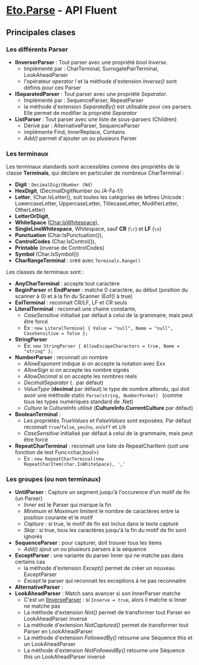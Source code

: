 # [Eto.Parse](./index.md) - API Fluent



## Principales clases

### Les différents Parser

- <a name="iinverseparser"></a>**IInverserParser** : Tout parser avec une propriété _bool Inverse_. 
  - Implémenté par : CharTerminal, SurrogatePairTerminal, LookAheadParser
  - l'opérateur _operator !_ et la méthode d'extension _Inverse()_ sont définis pour ces Parser 
- <a name="iseparateedparser"></a>**ISeparatedParser** : Tout parser avec une propriété _Separator_.
  - Implémenté par : SequenceParser, RepeatParser
  - la méthode d'extension _SeparateBy()_ est utilisable pour ces parsers. Elle permet de modifier 
  la propriété _Separator_
- **ListParser** : Tout parser avec une liste de sous-parsers (Children)
  - Dérivé par : AlternativeParser, SequenceParser
  - implémente Find, InnerReplace, Contains
  - _Add()_ permet d'ajouter un ou plusieurs Parser

### Les terminaux
Les terminaux standards sont accessibles comme des propriétés de la classe **Terminals**, qui déclare en particulier
de nombreux CharTerminal : 
- **Digit** : `DecimalDigitNumber (Nd)`
- **HexDigit**, (DecimalDigitNumber ou /A-Fa-f/)
- **Letter**, (Char.IsLetter(), soit toutes les catégories de lettres Unicode : LowercaseLetter, UppercaseLetter, TitlecaseLetter, ModifierLetter, OtherLetter)
- **LetterOrDigit**, 
- **WhiteSpace** ([Char.IsWhitespace](https://docs.microsoft.com/fr-fr/dotnet/api/system.char.iswhitespace)), 
- **SingleLineWhitespace**, Whitespace, sauf **CR** (`\r`) et **LF** (`\n`)
- **Punctuation** (Char.IsPunctuation()), 
- **ControlCodes** (Char.IsControl()), 
- **Printable** (inverse de ControlCodes)
- **Symbol** (Char.IsSymbol())
- **CharRangeTerminal** : créé avec `Terminals.Range()`

Les classes de terminaux sont :
- **AnyCharTerminal** : accepte tout caractère
- **BeginParser** et **EndParser** : matche 0 caractère, au début (position du scanner à 0) et à la fin du Scanner (Eof() à true)
- **EolTerminal** : reconnait CR/LF, LF et CR seuls
- **LiteralTerminal**  : reconnait une chaine constante, 
  - _CaseSensitive_ initialisé par défaut à celui de la grammaire, mais peut être forcé 
  - Ex  : ```new LiteralTerminal { Value = "null", Name = "null", CaseSensitive = false };```
- **StringParser**
  - Ex: ```new StringParser { AllowEscapeCharacters = true, Name = "string" };```
- **NumberParser** : reconnait un nombre
  - _AllowExponent_ indique si on accepte la notation avec Exx
  - _AllowSign_ si on accepte les nombre signés
  - _AllowDecimal_ si on accepte les nombres réels
  - _DecimalSeparator_ (`.` par défaut)
  - _ValueType_ (**decimal** par défaut) le type de nombre attendu, qui doit avoir une méthode static `Parse(string, NumberFormat) ` (comme tous les types numériques standard de .Net)
  - _Culture_ le CultureInfo utilisé (**CultureInfo.CurrentCulture** par défaut)
- **BooleanTerminal** : 
  - Les propriétés _TrueValues_ et _FalseValues_ sont exposées. Par défaut reconnait `true`/`false`, `yes`/`no`, `on`/`off` et `1`/`0`
  - _CaseSensitive_ initialisé par défaut à celui de la grammaire, mais peut être forcé 
- **RepeatCharTerminal** : reconnait une liste de RepeatCharItem (soit une fonction de test Func<char,bool>)
  - Ex  : ```new RepeatCharTerminal(new RepeatCharItem(char.IsWhiteSpace), ','```

### Les groupes (ou non terminaux)

- **UntilParser** : Capture un segment jusqu'à l'occurence d'un motif de fin (un Parser)
  - _Inner_ est le Parser qui marque la fin
  - _Minimum_ et _Maximum_ limitent le nombre de caractères entre la position courante et le motif
  - _Capture_ : si true, le motif de fin est inclus dans le texte capturé
  - _Skip_ : si true, tous les caractères jusqu'à la fin du motif de fin sont ignorés
- **SequenceParser** : pour capturer, doit trouver tous les items
  - _Add()_ ajout un ou plusieurs parsers à la séquence
- **ExceptParser** : une variante du parser Inner qui ne matche pas dans certains cas
  - la méthode d'extension _Except()_ permet de créer un nouveau ExceptParser
  - _Except_ le parser qui reconnait les exceptions à ne pas reconnaitre
- **AlternativeParser** : 
- **LookAheadParser** : Match sans avancer si son InnerParser matche
  - C'est un [IInverseParser](#iinverseparser) : si `Inserve = true`, alors il matche si Inner ne matche pas
  - La méthode d'extension _Not()_ permet de transformer tout Parser en LookAheadParser inversé
  - La méthode d'extension _NotCaptured()_ permet de transformer tout Parser en LookAheadParser
  - La méthode d'extension _FollowedBy()_ retourne une Séquence this et un LookAheadParser
  - La méthode d'extension _NotFollowedBy()_ retourne une Séquence this un LookAheadParser inversé
